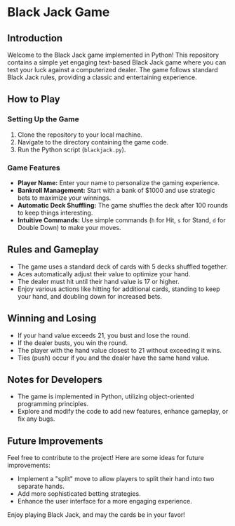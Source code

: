 # Black Jack Game

## Introduction
Welcome to the Black Jack game implemented in Python! This repository contains a simple yet engaging text-based Black Jack game where you can test your luck against a computerized dealer. The game follows standard Black Jack rules, providing a classic and entertaining experience.

## How to Play

### Setting Up the Game
1. Clone the repository to your local machine.
2. Navigate to the directory containing the game code.
3. Run the Python script (`blackjack.py`).

### Game Features
- **Player Name:** Enter your name to personalize the gaming experience.
- **Bankroll Management:** Start with a bank of $1000 and use strategic bets to maximize your winnings.
- **Automatic Deck Shuffling:** The game shuffles the deck after 100 rounds to keep things interesting.
- **Intuitive Commands:** Use simple commands (`h` for Hit, `s` for Stand, `d` for Double Down) to make your moves.

## Rules and Gameplay
- The game uses a standard deck of cards with 5 decks shuffled together.
- Aces automatically adjust their value to optimize your hand.
- The dealer must hit until their hand value is 17 or higher.
- Enjoy various actions like hitting for additional cards, standing to keep your hand, and doubling down for increased bets.

## Winning and Losing
- If your hand value exceeds 21, you bust and lose the round.
- If the dealer busts, you win the round.
- The player with the hand value closest to 21 without exceeding it wins.
- Ties (push) occur if you and the dealer have the same hand value.

## Notes for Developers
- The game is implemented in Python, utilizing object-oriented programming principles.
- Explore and modify the code to add new features, enhance gameplay, or fix any bugs.

## Future Improvements
Feel free to contribute to the project! Here are some ideas for future improvements:
- Implement a "split" move to allow players to split their hand into two separate hands.
- Add more sophisticated betting strategies.
- Enhance the user interface for a more engaging experience.

Enjoy playing Black Jack, and may the cards be in your favor!
